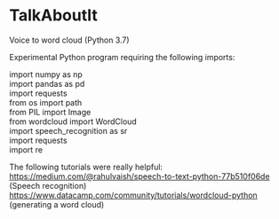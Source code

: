 # TalkAboutIt
Voice to word cloud (Python 3.7)

Experimental Python program requiring the following imports:

import numpy as np  
import pandas as pd  
import requests  
from os import path  
from PIL import Image  
from wordcloud import WordCloud  
import speech_recognition as sr   
import requests  
import re  

The following tutorials were really helpful:  
https://medium.com/@rahulvaish/speech-to-text-python-77b510f06de (Speech recognition)  
https://www.datacamp.com/community/tutorials/wordcloud-python  (generating a word cloud)
